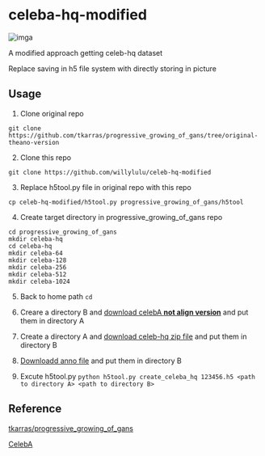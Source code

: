 # celeba-hq-modified

![imga](https://raw.githubusercontent.com/willylulu/celeba-hq-modified/master/0.jpg)

A modified approach getting celeb-hq dataset

Replace saving in h5 file system with directly storing in picture
##	Usage
1.	Clone original repo

`git clone https://github.com/tkarras/progressive_growing_of_gans/tree/original-theano-version`

2.	Clone this repo

`git clone https://github.com/willylulu/celeb-hq-modified`

3.	Replace h5tool.py file in original repo with this repo

`cp celeb-hq-modified/h5tool.py progressive_growing_of_gans/h5tool`

4.	Create target directory in progressive_growing_of_gans repo

```
cd progressive_growing_of_gans
mkdir celeba-hq
cd celeba-hq
mkdir celeba-64
mkdir celeba-128
mkdir celeba-256
mkdir celeba-512
mkdir celeba-1024
```

5.	Back to home path
`cd`
6.	Creare a directory B and [download celebA **not align version**](https://drive.google.com/open?id=0B7EVK8r0v71peklHb0pGdDl6R28) and put them in directory A

7.	Create a directory A and [download celeb-hq zip file](https://drive.google.com/drive/folders/0B4qLcYyJmiz0TXY1NG02bzZVRGs) and put them in directory B

8.	[Downloadd anno file](https://drive.google.com/open?id=0B7EVK8r0v71pOC0wOVZlQnFfaGs) and put them in directory B
9.	Excute h5tool.py
`python h5tool.py create_celeba_hq 123456.h5 <path to directory A> <path to directory B>`

##	Reference
[tkarras/progressive_growing_of_gans](https://github.com/tkarras/progressive_growing_of_gans)

[CelebA](http://mmlab.ie.cuhk.edu.hk/projects/CelebA.html)
